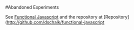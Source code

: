 
#Abandoned Experiments

See [Functional Javascript](http://schalk.net:3055) and the repository at [Repository](http://github.com/dschalk/functional-javascript



